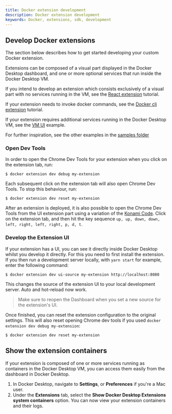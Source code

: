 ```yaml
---
title: Docker extension development
description: Docker extension development
keywords: Docker, extensions, sdk, development
---
```


## Develop Docker extensions

The section below describes how to get started developing your custom Docker extension.

Extensions can be composed of a visual part displayed in the Docker Desktop dashboard, and one or more optional services that run inside the Docker Desktop VM.

If you intend to develop an extension which consists exclusively of a visual part with no services running in the VM, see the [React extension](../tutorials/react-extension.md) tutorial.

If your extension needs to invoke docker commands, see the [Docker cli extension](../tutorials/minimal-frontend-using-docker-cli.md) tutorial.

If your extension requires additional services running in the Docker Desktop VM, see the [VM UI](https://github.com/docker/extensions-sdk/tree/main/samples/vm-ui-plugin) example.

For further inspiration, see the other examples in the [samples folder](https://github.com/docker/extensions-sdk/tree/main/samples)

### Open Dev Tools

In order to open the Chrome Dev Tools for your extension when you click on the extension tab, run:

```console
$ docker extension dev debug my-extension
```

Each subsequent click on the extension tab will also open Chrome Dev Tools.
To stop this behaviour, run:

```console
$ docker extension dev reset my-extension
```

After an extension is deployed, it is also possible to open the Chrome Dev Tools from the UI extension part using a variation of the [Konami Code](https://en.wikipedia.org/wiki/Konami_Code).
Click on the extension tab, and then hit the key sequence `up, up, down, down, left, right, left, right, p, d, t`.

### Develop the Extension UI

If your extension has a UI, you can see it directly inside Docker Desktop whilst you develop it directly.
For this you need to first install the extension.
If you then run a development server locally, with `yarn start` for example, enter the following command:

```console
$ docker extension dev ui-source my-extension http://localhost:8080
```

This changes the source of the extension UI to your local development server. Auto and hot-reload now work.

> Make sure to reopen the Dashboard when you set a new source for the extension's UI.

Once finished, you can reset the extension configuration to the original settings. This will also reset opening Chrome dev tools if you used `docker extension dev debug my-extension`:

```console
$ docker extension dev reset my-extension
```

## Show the extension containers

If your extension is composed of one or more services running as containers in the Docker Desktop VM, you can access them easily from the dashboard in Docker Desktop.

1. In Docker Desktop, navigate to **Settings**, or **Preferences** if you're a Mac user.
2. Under the **Extensions** tab, select the **Show Docker Desktop Extensions system containers** option. You can now view your extension containers and their logs.
